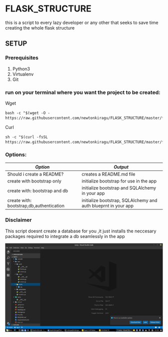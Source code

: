 # FLASK_STRUCTURE
this is a script to every lazy developer or any other that seeks to save time creating the whole flask structure

## SETUP
### Prerequisites
1. Python3
2. Virtualenv
3. Git

### run on your terminal where you want the project to be created:
Wget
```shell
bash -c "$(wget -O - https://raw.githubusercontent.com/newtonkiragu/FLASK_STRUCTURE/master/flaskApp.sh)"
```
Curl
```shell
sh -c "$(curl -fsSL https://raw.githubusercontent.com/newtonkiragu/FLASK_STRUCTURE/master/flaskApp.sh)"
```

### Options:
| *Option* | *Output* 
--- | --- 
Should i create a README? | creates a README.md file
create with bootstrap only | initialize bootstrap for use in the app
create with: bootstrap and db | initialize bootstrap and SQLAlchemy in your app
create with: bootstrap,db,authentication | initialize bootstrap, SQLAlchemy and auth blueprnt in your app

### Disclaimer
This script doesnt create a database for you ,it just installs the neccesary packages required to integrate a db seamlessly in the app

![Sample Structure](flaskStructure.png)